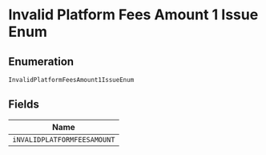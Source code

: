 
# Invalid Platform Fees Amount 1 Issue Enum

## Enumeration

`InvalidPlatformFeesAmount1IssueEnum`

## Fields

| Name |
|  --- |
| `iNVALIDPLATFORMFEESAMOUNT` |

